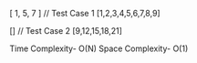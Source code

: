 [ 1, 5, 7 ] // Test Case 1 [1,2,3,4,5,6,7,8,9]

[] // Test Case 2 [9,12,15,18,21]

Time Complexity- O(N)
Space Complexity- O(1)
